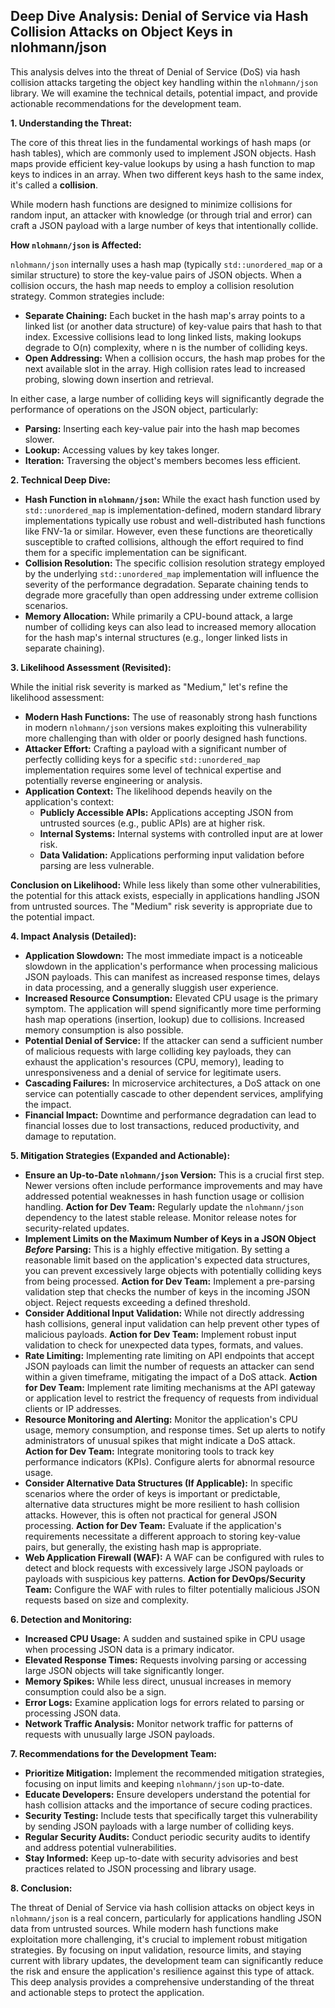 ## Deep Dive Analysis: Denial of Service via Hash Collision Attacks on Object Keys in nlohmann/json

This analysis delves into the threat of Denial of Service (DoS) via hash collision attacks targeting the object key handling within the `nlohmann/json` library. We will examine the technical details, potential impact, and provide actionable recommendations for the development team.

**1. Understanding the Threat:**

The core of this threat lies in the fundamental workings of hash maps (or hash tables), which are commonly used to implement JSON objects. Hash maps provide efficient key-value lookups by using a hash function to map keys to indices in an array. When two different keys hash to the same index, it's called a **collision**.

While modern hash functions are designed to minimize collisions for random input, an attacker with knowledge (or through trial and error) can craft a JSON payload with a large number of keys that intentionally collide.

**How `nlohmann/json` is Affected:**

`nlohmann/json` internally uses a hash map (typically `std::unordered_map` or a similar structure) to store the key-value pairs of JSON objects. When a collision occurs, the hash map needs to employ a collision resolution strategy. Common strategies include:

* **Separate Chaining:** Each bucket in the hash map's array points to a linked list (or another data structure) of key-value pairs that hash to that index. Excessive collisions lead to long linked lists, making lookups degrade to O(n) complexity, where n is the number of colliding keys.
* **Open Addressing:** When a collision occurs, the hash map probes for the next available slot in the array. High collision rates lead to increased probing, slowing down insertion and retrieval.

In either case, a large number of colliding keys will significantly degrade the performance of operations on the JSON object, particularly:

* **Parsing:**  Inserting each key-value pair into the hash map becomes slower.
* **Lookup:** Accessing values by key takes longer.
* **Iteration:** Traversing the object's members becomes less efficient.

**2. Technical Deep Dive:**

* **Hash Function in `nlohmann/json`:**  While the exact hash function used by `std::unordered_map` is implementation-defined, modern standard library implementations typically use robust and well-distributed hash functions like FNV-1a or similar. However, even these functions are theoretically susceptible to crafted collisions, although the effort required to find them for a specific implementation can be significant.
* **Collision Resolution:** The specific collision resolution strategy employed by the underlying `std::unordered_map` implementation will influence the severity of the performance degradation. Separate chaining tends to degrade more gracefully than open addressing under extreme collision scenarios.
* **Memory Allocation:**  While primarily a CPU-bound attack, a large number of colliding keys can also lead to increased memory allocation for the hash map's internal structures (e.g., longer linked lists in separate chaining).

**3. Likelihood Assessment (Revisited):**

While the initial risk severity is marked as "Medium," let's refine the likelihood assessment:

* **Modern Hash Functions:** The use of reasonably strong hash functions in modern `nlohmann/json` versions makes exploiting this vulnerability more challenging than with older or poorly designed hash functions.
* **Attacker Effort:** Crafting a payload with a significant number of perfectly colliding keys for a specific `std::unordered_map` implementation requires some level of technical expertise and potentially reverse engineering or analysis.
* **Application Context:** The likelihood depends heavily on the application's context:
    * **Publicly Accessible APIs:** Applications accepting JSON from untrusted sources (e.g., public APIs) are at higher risk.
    * **Internal Systems:** Internal systems with controlled input are at lower risk.
    * **Data Validation:**  Applications performing input validation before parsing are less vulnerable.

**Conclusion on Likelihood:**  While less likely than some other vulnerabilities, the potential for this attack exists, especially in applications handling JSON from untrusted sources. The "Medium" risk severity is appropriate due to the potential impact.

**4. Impact Analysis (Detailed):**

* **Application Slowdown:**  The most immediate impact is a noticeable slowdown in the application's performance when processing malicious JSON payloads. This can manifest as increased response times, delays in data processing, and a generally sluggish user experience.
* **Increased Resource Consumption:**  Elevated CPU usage is the primary symptom. The application will spend significantly more time performing hash map operations (insertion, lookup) due to collisions. Increased memory consumption is also possible.
* **Potential Denial of Service:** If the attacker can send a sufficient number of malicious requests with large colliding key payloads, they can exhaust the application's resources (CPU, memory), leading to unresponsiveness and a denial of service for legitimate users.
* **Cascading Failures:** In microservice architectures, a DoS attack on one service can potentially cascade to other dependent services, amplifying the impact.
* **Financial Impact:** Downtime and performance degradation can lead to financial losses due to lost transactions, reduced productivity, and damage to reputation.

**5. Mitigation Strategies (Expanded and Actionable):**

* **Ensure an Up-to-Date `nlohmann/json` Version:** This is a crucial first step. Newer versions often include performance improvements and may have addressed potential weaknesses in hash function usage or collision handling. **Action for Dev Team:** Regularly update the `nlohmann/json` dependency to the latest stable release. Monitor release notes for security-related updates.
* **Implement Limits on the Maximum Number of Keys in a JSON Object *Before* Parsing:** This is a highly effective mitigation. By setting a reasonable limit based on the application's expected data structures, you can prevent excessively large objects with potentially colliding keys from being processed. **Action for Dev Team:** Implement a pre-parsing validation step that checks the number of keys in the incoming JSON object. Reject requests exceeding a defined threshold.
* **Consider Additional Input Validation:** While not directly addressing hash collisions, general input validation can help prevent other types of malicious payloads. **Action for Dev Team:** Implement robust input validation to check for unexpected data types, formats, and values.
* **Rate Limiting:** Implementing rate limiting on API endpoints that accept JSON payloads can limit the number of requests an attacker can send within a given timeframe, mitigating the impact of a DoS attack. **Action for Dev Team:** Implement rate limiting mechanisms at the API gateway or application level to restrict the frequency of requests from individual clients or IP addresses.
* **Resource Monitoring and Alerting:** Monitor the application's CPU usage, memory consumption, and response times. Set up alerts to notify administrators of unusual spikes that might indicate a DoS attack. **Action for Dev Team:** Integrate monitoring tools to track key performance indicators (KPIs). Configure alerts for abnormal resource usage.
* **Consider Alternative Data Structures (If Applicable):** In specific scenarios where the order of keys is important or predictable, alternative data structures might be more resilient to hash collision attacks. However, this is often not practical for general JSON processing. **Action for Dev Team:** Evaluate if the application's requirements necessitate a different approach to storing key-value pairs, but generally, the existing hash map is appropriate.
* **Web Application Firewall (WAF):** A WAF can be configured with rules to detect and block requests with excessively large JSON payloads or payloads with suspicious key patterns. **Action for DevOps/Security Team:** Configure the WAF with rules to filter potentially malicious JSON requests based on size and complexity.

**6. Detection and Monitoring:**

* **Increased CPU Usage:** A sudden and sustained spike in CPU usage when processing JSON data is a primary indicator.
* **Elevated Response Times:**  Requests involving parsing or accessing large JSON objects will take significantly longer.
* **Memory Spikes:**  While less direct, unusual increases in memory consumption could also be a sign.
* **Error Logs:** Examine application logs for errors related to parsing or processing JSON data.
* **Network Traffic Analysis:** Monitor network traffic for patterns of requests with unusually large JSON payloads.

**7. Recommendations for the Development Team:**

* **Prioritize Mitigation:** Implement the recommended mitigation strategies, focusing on input limits and keeping `nlohmann/json` up-to-date.
* **Educate Developers:** Ensure developers understand the potential for hash collision attacks and the importance of secure coding practices.
* **Security Testing:** Include tests that specifically target this vulnerability by sending JSON payloads with a large number of colliding keys.
* **Regular Security Audits:** Conduct periodic security audits to identify and address potential vulnerabilities.
* **Stay Informed:** Keep up-to-date with security advisories and best practices related to JSON processing and library usage.

**8. Conclusion:**

The threat of Denial of Service via hash collision attacks on object keys in `nlohmann/json` is a real concern, particularly for applications handling JSON data from untrusted sources. While modern hash functions make exploitation more challenging, it's crucial to implement robust mitigation strategies. By focusing on input validation, resource limits, and staying current with library updates, the development team can significantly reduce the risk and ensure the application's resilience against this type of attack. This deep analysis provides a comprehensive understanding of the threat and actionable steps to protect the application.
